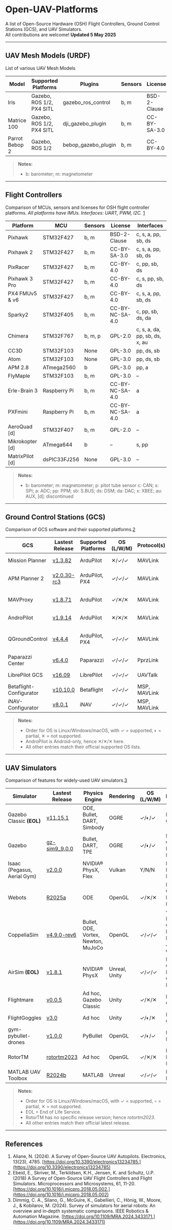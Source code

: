 # Open-UAV-Platforms
A list of Open-Source Hardware (OSH) Flight Controllers, Ground Control Stations (GCS), and UAV Simulators.  
All contributions are welcome! **Updated 5 May 2025**


---

## UAV Mesh Models (URDF)

List of various UAV Mesh Models

| Model           | Supported Platforms       | Plugins                | Sensors   | License        |
| --------------- | ------------------------- | ---------------------- | --------- | -------------- |
| Iris            | Gazebo, ROS 1/2, PX4 SITL | gazebo_ros_control     | b, m      | BSD-2-Clause   |
| Matrice 100     | Gazebo, ROS 1/2, PX4 SITL | dji_gazebo_plugin      | b, m      | CC-BY-SA-3.0   |
| Parrot Bebop 2  | Gazebo, ROS 1/2           | bebop_gazebo_plugin    | b, m      | CC-BY-4.0      |

> **Notes:**  
> - b: barometer; m: magnetometer  

---

## Flight Controllers

Comparison of MCUs, sensors and licenses for OSH flight controller platforms.
_All platforms have IMUs. Interfaces: UART, PWM, I2C._ [1](#references)

| Platform        | MCU           | Sensors      | License              | Interfaces                          |
|-----------------|---------------|--------------|----------------------|-------------------------------------|
| Pixhawk         | STM32F427     | b, m         | BSD-2-Clause         | c, s, a, pp, sb, ds                 |
| Pixhawk 2       | STM32F427     | b, m         | CC-BY-SA-3.0         | c, s, a, pp, sb, ds                 |
| PixRacer        | STM32F427     | b, m         | CC-BY-4.0            | c, pp, sb, ds                       |
| Pixhawk 3 Pro   | STM32F427     | b, m         | CC-BY-4.0            | c, s, pp, sb, ds                    |
| PX4 FMUv5 & v6  | STM32F427     | b, m         | CC-BY-4.0            | c, s, a, pp, sb, ds                 |
| Sparky2         | STM32F405     | b, m         | CC-BY-NC-SA-4.0      | c, pp, sb, ds, da                   |
| Chimera         | STM32F767     | b, m, p      | GPL-2.0              | c, s, a, da, pp, sb, ds, x, au      |
| CC3D            | STM32F103     | None         | GPL-3.0              | pp, ds, sb                          |
| Atom            | STM32F103     | None         | GPL-3.0              | pp, ds, sb                          |
| APM 2.8         | ATmega2560    | b            | GPL-3.0              | pp, a                               |
| FlyMaple        | STM32F103     | b, m         | GPL-3.0              | –                                   |
| Erle-Brain 3    | Raspberry Pi  | b, m         | CC-BY-NC-SA-4.0      | a                                   |
| PXFmini         | Raspberry Pi  | b, m         | CC-BY-NC-SA-4.0      | a                                   |
| AeroQuad [d]    | STM32F407     | b, m         | GPL-2.0              | –                                   |
| Mikrokopter [d] | ATmega644     | b            | –                    | s, pp                               |
| MatrixPilot [d] | dsPIC33FJ256  | None         | GPL-3.0              | –                                   |

> **Notes:**
> - b: barometer; m: magnetometer; p: pitot tube sensor c: CAN; s: SPI; a: ADC; pp: PPM; sb: S.BUS; ds: DSM; da: DAC; x: XBEE; au: AUX, [d]: discontinued

---

## Ground Control Stations (GCS)

Comparison of GCS software and their supported platforms.[2](#references)

| GCS                      | Lastest Release                                                                  | Supported Platforms          | OS (L/W/M)   | Protocol(s)        | Language / Framework   | License                   |
|--------------------------|----------------------------------------------------------------------------------|------------------------------|--------------|--------------------|------------------------|---------------------------|
| Mission Planner          | [v1.3.82](https://github.com/ArduPilot/MissionPlanner/releases)                  | ArduPilot                    | ✕/✓/✓       | MAVLink            | .NET / C#              | GPL-3.0-only              |
| APM Planner 2            | [v2.0.30-rc3](https://github.com/ArduPilot/apm_planner/releases)                 | ArduPilot, PX4               | ✓/✓/✓       | MAVLink            | Qt / C++               | GPL-3.0-or-later          |
| MAVProxy                 | [v1.8.71](https://github.com/ArduPilot/MAVProxy/releases)                        | ArduPilot                    | ✓/✕/✕       | MAVLink            | Python                 | GPL-3.0-or-later          |
| AndroPilot               | [v1.9.14](https://github.com/tstellanova/andropilot/blob/master/RELEASE-NOTES.md)| ArduPilot                    | ✕/✕/✕       | MAVLink            | Java                   | GPL-3.0-only              |
| QGroundControl           | [v4.4.4](https://github.com/mavlink/qgroundcontrol/releases)                     | ArduPilot, PX4               | ✓/✓/✓       | MAVLink            | Qt / C++               | Apache-2.0 / GPL-3.0-only |
| Paparazzi Center         | [v6.4.0](https://github.com/paparazzi/paparazzi/releases)                        | Paparazzi                    | ✓/✓/✓       | PprzLink           | Python                 | GPL-2.0-only              |
| LibrePilot GCS           | [v16.09](https://github.com/librepilot/LibrePilot/tags)                          | LibrePilot                   | ✓/✓/✓       | UAVTalk            | C++ / Qt               | GPL-3.0-only              |
| Betaflight-Configurator  | [v10.10.0](https://github.com/betaflight/betaflight-configurator/releases)       | Betaflight                   | ✓/✓/✓       | MSP, MAVLink       | Electron / JavaScript  | GPL-3.0-only              |
| iNAV-Configurator        | [v8.0.1](https://github.com/iNavFlight/inav-configurator/releases)               | iNAV                         | ✓/✓/✓       | MSP, MAVLink       | Electron / JavaScript  | GPL-3.0-only              |

> **Notes:**  
> - Order for OS is Linux/Windows/macOS, with ✓ = supported, ◐ = partial, ✕ = not supported.
> - AndroPilot is Android-only, hence ✕/✕/✕ here.  
> - All other entries match their official supported OS lists.

---

## UAV Simulators

Comparison of features for widely-used UAV simulators.[3](#references)

| Simulator                   | Lastest Release|  Physics Engine                     | Rendering     | OS (L/W/M)  | Interfaces                                        | (S/H)ITL           | License                 | 
|-----------------------------|----------------|-------------------------------------|---------------|-------------|---------------------------------------------------|--------------------|-------------------------|
| Gazebo Classic **(EOL)**    |[v11.15.1](https://github.com/gazebosim/gazebo-classic/tags)          | ODE, Bullet, DART, Simbody          | OGRE          | ✓/◐/✓ | ROS 1/2, C++, RL                                  | PX4, ArduPilot, CF | Apache-2.0              | 
| Gazebo                      |[gz-sim9_9.0.0](https://github.com/gazebosim/gz-sim/releases)         | Bullet, DART, TPE                   | OGRE          | ✓/◐/✓ | ROS 1/2, C++, Python, RL                          | PX4, ArduPilot, CF | Apache-2.0              |
| Isaac (Pegasus, Aerial Gym) |[v2.0.0](https://github.com/ntnu-arl/aerial_gym_simulator/releases)   | NVIDIA® PhysX, Flex                 | Vulkan        | Y/N/N  | ROS 1/2, Python, RL                               | Pegasus: PX4      | Proprietary (BSD 3)     |
| Webots                      |[R2025a](https://github.com/cyberbotics/webots/releases)              | ODE                                 | OpenGL        | ✓/✕/✕ | ROS 1/2, C/C++, Python, MATLAB, Java              | ArduPilot, CF      | Apache-2.0              |
| CoppeliaSim                 |[v4.9.0-rev6](https://github.com/CoppeliaRobotics/coppeliaSimLib/tags)| Bullet, ODE, Vortex, Newton, MuJoCo | OpenGL        | ✓/✓/✓ | ROS 1/2, C/C++, Python, MATLAB, Java, Lua, Octave | —                 | GNU GPL & Commercial    |
| AirSim **(EOL)**            |[v1.8.1](https://github.com/Microsoft/AirSim/releases)                | NVIDIA® PhysX                       | Unreal, Unity | ✓/✓/✓ | ROS 1, C++, Python, C#, Java, RL                  | PX4, ArduPilot     | MIT                     |
| Flightmare                  |[v0.0.5](https://github.com/uzh-rpg/flightmare/releases/tag/0.0.5)    | Ad hoc, Gazebo Classic              | Unity         | ✓/✕/✕ | ROS 1, C++, RL                                    | —                 | MIT                     |
| FlightGoggles               |[v3.0](https://github.com/mit-aera/FlightGoggles/releases)            | Ad hoc                              | Unity         | ✓/◐/✕ | ROS 1, C++                                        | Motion Capture     | MIT                     |
| gym-pybullet-drones         |[v1.0.0](https://github.com/utiasDSL/gym-pybullet-drones/releases)    | PyBullet                            | OpenGL        | ✓/◐/✓ | Python, RL                                        | Betaflight, CF     | MIT                     |
| RotorTM                     |[rotortm2023](https://github.com/arplaboratory/RotorTM)               | Ad hoc                              | OpenGL        | ✓/✕/✕ | ROS 1, Python, MATLAB                             | —                  | GNU GPL                 |
| MATLAB UAV Toolbox          |[R2024b](https://www.mathworks.com/help/uav/release-notes.html)       | MATLAB                              | Unreal        | ✓/✓/✓ | ROS 2, MATLAB                                     | PX4                | Proprietary, Commercial |

> **Notes:**
> - Order for OS is Linux/Windows/macOS, with ✓ = supported, ◦ = partial, ✕ = not supported.  
> - EOL = End of Life Service.  
> - RotorTM has no specific release version; hence *rotortm2023*.  
> - All other entries match their official latest release.

---

## References
1. Aliane, N. (2024). A Survey of Open-Source UAV Autopilots. Electronics, 13(23), 4785. [https://doi.org/10.3390/electronics13234785.](https://doi.org/10.3390/electronics13234785)
2. Ebeid, E., Skriver, M., Terkildsen, K.H., Jensen, K. and Schultz, U.P. (2018) A Survey of Open-Source UAV Flight Controllers and Flight Simulators. Microprocessors and Microsystems, 61, 11-20.
[https://doi.org/10.1016/j.micpro.2018.05.002.](https://doi.org/10.1016/j.micpro.2018.05.002)
3. Dimmig, C. A., Silano, G., McGuire, K., Gabellieri, C., Hönig, W., Moore, J., & Kobilarov, M. (2024). Survey of simulators for aerial robots: An overview and in‐depth systematic comparisons. IEEE Robotics & Automation Magazine. [https://doi.org/10.1109/MRA.2024.3433171.](https://doi.org/10.1109/MRA.2024.3433171)
